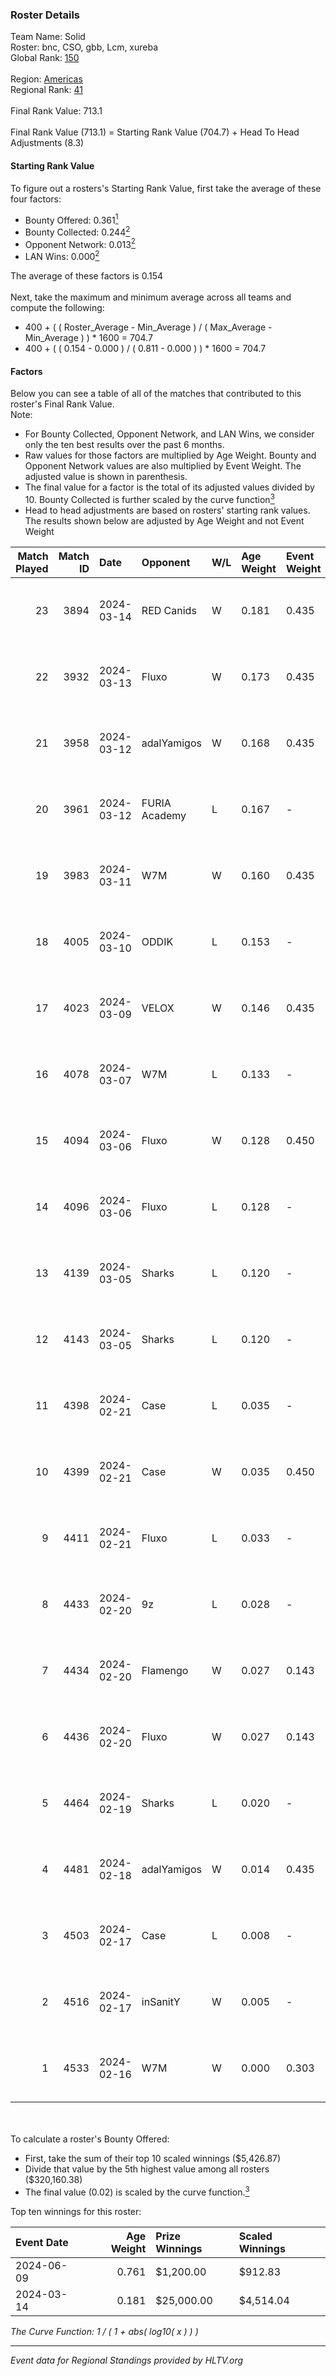 ### Roster Details<br />
Team Name: Solid<br />
Roster: bnc, CSO, gbb, Lcm, xureba<br />
Global Rank: [150](../standings_global_2024_08_14.md)<br />
<br />
Region: [Americas]( ../standings_americas_2024_08_14.md)<br />
Regional Rank: [41]( ../standings_americas_2024_08_14.md)<br />
<br />
Final Rank Value:  713.1<br />
<br />
Final Rank Value (713.1) = Starting Rank Value (704.7) + Head To Head Adjustments (8.3)<br />

#### Starting Rank Value<br />
To figure out a rosters's Starting Rank Value, first take the average of these four factors:<br />
- Bounty Offered: 0.361[<sup>1</sup>](#table2)
- Bounty Collected: 0.244[<sup>2</sup>](#table1)
- Opponent Network: 0.013[<sup>2</sup>](#table1)
- LAN Wins: 0.000[<sup>2</sup>](#table1)

The average of these factors is 0.154<br />
<br />
Next, take the maximum and minimum average across all teams and compute the following:<br />
- 400 + ( ( Roster_Average - Min_Average ) / ( Max_Average - Min_Average ) ) * 1600 = 704.7
- 400 + ( ( 0.154 - 0.000 ) / ( 0.811 - 0.000 ) ) * 1600 = 704.7


#### Factors<br />
Below you can see a table of all of the matches that contributed to this roster's Final Rank Value.<br />
Note:<br />

- For Bounty Collected, Opponent Network, and LAN Wins, we consider only the ten best results over the past 6 months.
- Raw values for those factors are multiplied by Age Weight. Bounty and Opponent Network values are also multiplied by Event Weight. The adjusted value is shown in parenthesis.
- The final value for a factor is the total of its adjusted values divided by 10. Bounty Collected is further scaled by the curve function[<sup>3</sup>](#curveFunction)
- Head to head adjustments are based on rosters' starting rank values. The results shown below are adjusted by Age Weight and not Event Weight
<span id="table1"></span><br />


| Match Played | Match ID | Date       | Opponent      | W/L | Age Weight | Event Weight | Bounty Collected | Opponent Network | LAN Wins  | H2H Adj. | Roster                     |
| -: | -: | :- | :- | :- | :- | :- | :- | :- | :- | -: | :- |
|           23 |     3894 | 2024-03-14 | RED Canids    | W   | 0.181      | 0.435        | 0.069 (0.005)    | 0.728 (0.057)    | 0 (0.000) |     4.93 | bnc, CSO, gbb, Lcm, xureba |
|           22 |     3932 | 2024-03-13 | Fluxo         | W   | 0.173      | 0.435        | 0.012 (0.001)    | 0.131 (0.010)    | 0 (0.000) |     3.45 | bnc, CSO, gbb, Lcm, xureba |
|           21 |     3958 | 2024-03-12 | adalYamigos   | W   | 0.168      | 0.435        | 0.000 (0.000)    | 0.045 (0.003)    | 0 (0.000) |     1.74 | bnc, CSO, gbb, Lcm, xureba |
|           20 |     3961 | 2024-03-12 | FURIA Academy | L   | 0.167      | -            | -                | -                | -         |    -4.00 | bnc, CSO, gbb, Lcm, xureba |
|           19 |     3983 | 2024-03-11 | W7M           | W   | 0.160      | 0.435        | 0.007 (0.000)    | 0.502 (0.035)    | 0 (0.000) |     3.26 | bnc, CSO, gbb, Lcm, xureba |
|           18 |     4005 | 2024-03-10 | ODDIK         | L   | 0.153      | -            | -                | -                | -         |    -0.66 | bnc, CSO, gbb, Lcm, xureba |
|           17 |     4023 | 2024-03-09 | VELOX         | W   | 0.146      | 0.435        | 0.000 (0.000)    | -                | 0 (0.000) |     0.71 | bnc, CSO, gbb, Lcm, xureba |
|           16 |     4078 | 2024-03-07 | W7M           | L   | 0.133      | -            | -                | -                | -         |    -1.48 | bnc, CSO, gbb, Lcm, xureba |
|           15 |     4094 | 2024-03-06 | Fluxo         | W   | 0.128      | 0.450        | 0.012 (0.001)    | 0.131 (0.008)    | 0 (0.000) |     2.53 | bnc, CSO, gbb, Lcm, xureba |
|           14 |     4096 | 2024-03-06 | Fluxo         | L   | 0.128      | -            | -                | -                | -         |    -1.50 | bnc, CSO, gbb, Lcm, xureba |
|           13 |     4139 | 2024-03-05 | Sharks        | L   | 0.120      | -            | -                | -                | -         |    -0.77 | bnc, CSO, gbb, Lcm, xureba |
|           12 |     4143 | 2024-03-05 | Sharks        | L   | 0.120      | -            | -                | -                | -         |    -0.78 | bnc, CSO, gbb, Lcm, xureba |
|           11 |     4398 | 2024-02-21 | Case          | L   | 0.035      | -            | -                | -                | -         |    -0.25 | bnc, CSO, gbb, Lcm, xureba |
|           10 |     4399 | 2024-02-21 | Case          | W   | 0.035      | 0.450        | 0.030 (0.000)    | 0.768 (0.012)    | 0 (0.000) |     0.84 | bnc, CSO, gbb, Lcm, xureba |
|            9 |     4411 | 2024-02-21 | Fluxo         | L   | 0.033      | -            | -                | -                | -         |    -0.40 | bnc, CSO, gbb, Lcm, xureba |
|            8 |     4433 | 2024-02-20 | 9z            | L   | 0.028      | -            | -                | -                | -         |    -0.01 | bnc, CSO, gbb, Lcm, xureba |
|            7 |     4434 | 2024-02-20 | Flamengo      | W   | 0.027      | 0.143        | 0.000 (0.000)    | 0.007 (0.000)    | 0 (0.000) |     0.19 | bnc, CSO, gbb, Lcm, xureba |
|            6 |     4436 | 2024-02-20 | Fluxo         | W   | 0.027      | 0.143        | 0.012 (0.000)    | 0.131 (0.001)    | 0 (0.000) |     0.52 | bnc, CSO, gbb, Lcm, xureba |
|            5 |     4464 | 2024-02-19 | Sharks        | L   | 0.020      | -            | -                | -                | -         |    -0.13 | bnc, CSO, gbb, Lcm, xureba |
|            4 |     4481 | 2024-02-18 | adalYamigos   | W   | 0.014      | 0.435        | -                | 0.045 (0.000)    | 0 (0.000) |     0.14 | bnc, CSO, gbb, Lcm, xureba |
|            3 |     4503 | 2024-02-17 | Case          | L   | 0.008      | -            | -                | -                | -         |    -0.06 | bnc, CSO, gbb, Lcm, xureba |
|            2 |     4516 | 2024-02-17 | inSanitY      | W   | 0.005      | -            | -                | -                | -         |     0.03 | bnc, CSO, gbb, Lcm, xureba |
|            1 |     4533 | 2024-02-16 | W7M           | W   | 0.000      | 0.303        | 0.007 (0.000)    | 0.502 (0.000)    | -         |     0.00 | bnc, CSO, gbb, Lcm, xureba |

<br />
<span id="table2"></span><br />
To calculate a roster's Bounty Offered:<br />

- First, take the sum of their top 10 scaled winnings ($5,426.87)
- Divide that value by the 5th highest value among all rosters ($320,160.38)
- The final value (0.02) is scaled by the curve function.[<sup>3</sup>](#curveFunction)

Top ten winnings for this roster:<br />

| Event Date | Age Weight | Prize Winnings | Scaled Winnings |
| :- | -: | :- | :- |
| 2024-06-09 |      0.761 | $1,200.00      | $912.83         |
| 2024-03-14 |      0.181 | $25,000.00     | $4,514.04       |


<span id="curveFunction"></span>_The Curve Function: 1 / ( 1 + abs( log10( x ) ) )_<br />

---
_Event data for Regional Standings provided by HLTV.org_<br />
